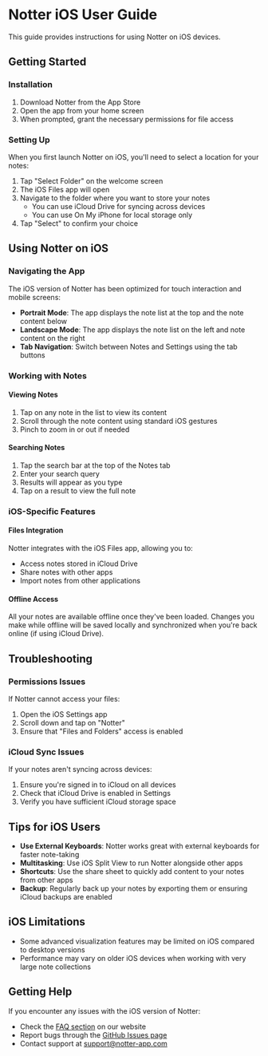 # Notter iOS User Guide

This guide provides instructions for using Notter on iOS devices.

## Getting Started

### Installation

1. Download Notter from the App Store
2. Open the app from your home screen
3. When prompted, grant the necessary permissions for file access

### Setting Up

When you first launch Notter on iOS, you'll need to select a location for your notes:

1. Tap "Select Folder" on the welcome screen
2. The iOS Files app will open
3. Navigate to the folder where you want to store your notes
   - You can use iCloud Drive for syncing across devices
   - You can use On My iPhone for local storage only
4. Tap "Select" to confirm your choice

## Using Notter on iOS

### Navigating the App

The iOS version of Notter has been optimized for touch interaction and mobile screens:

- **Portrait Mode**: The app displays the note list at the top and the note content below
- **Landscape Mode**: The app displays the note list on the left and note content on the right
- **Tab Navigation**: Switch between Notes and Settings using the tab buttons

### Working with Notes

#### Viewing Notes

1. Tap on any note in the list to view its content
2. Scroll through the note content using standard iOS gestures
3. Pinch to zoom in or out if needed

#### Searching Notes

1. Tap the search bar at the top of the Notes tab
2. Enter your search query
3. Results will appear as you type
4. Tap on a result to view the full note

### iOS-Specific Features

#### Files Integration

Notter integrates with the iOS Files app, allowing you to:

- Access notes stored in iCloud Drive
- Share notes with other apps
- Import notes from other applications

#### Offline Access

All your notes are available offline once they've been loaded. Changes you make while offline will be saved locally and synchronized when you're back online (if using iCloud Drive).

## Troubleshooting

### Permissions Issues

If Notter cannot access your files:

1. Open the iOS Settings app
2. Scroll down and tap on "Notter"
3. Ensure that "Files and Folders" access is enabled

### iCloud Sync Issues

If your notes aren't syncing across devices:

1. Ensure you're signed in to iCloud on all devices
2. Check that iCloud Drive is enabled in Settings
3. Verify you have sufficient iCloud storage space

## Tips for iOS Users

- **Use External Keyboards**: Notter works great with external keyboards for faster note-taking
- **Multitasking**: Use iOS Split View to run Notter alongside other apps
- **Shortcuts**: Use the share sheet to quickly add content to your notes from other apps
- **Backup**: Regularly back up your notes by exporting them or ensuring iCloud backups are enabled

## iOS Limitations

- Some advanced visualization features may be limited on iOS compared to desktop versions
- Performance may vary on older iOS devices when working with very large note collections

## Getting Help

If you encounter any issues with the iOS version of Notter:

- Check the [FAQ section](https://github.com/yourusername/notter/wiki/FAQ) on our website
- Report bugs through the [GitHub Issues page](https://github.com/yourusername/notter/issues)
- Contact support at support@notter-app.com
